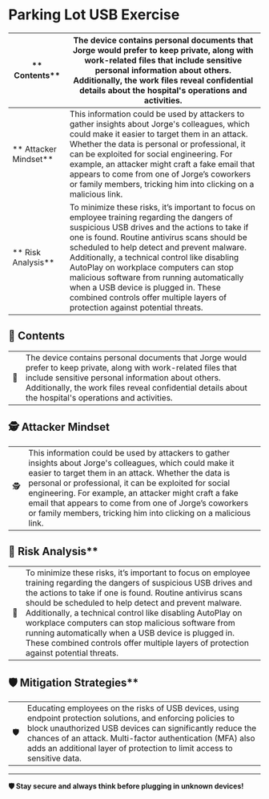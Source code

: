 # Parking Lot USB Exercise

| ** Contents** | The device contains personal documents that Jorge would prefer to keep private, along with work-related files that include sensitive personal information about others. Additionally, the work files reveal confidential details about the hospital's operations and activities. |
|--------------|------------------------------------------------------------------------------------------------------------------------------------------------------------------------------------------------------------------------------------------------------------------------------------------------------------------------------------|
| ** Attacker Mindset** | This information could be used by attackers to gather insights about Jorge's colleagues, which could make it easier to target them in an attack. Whether the data is personal or professional, it can be exploited for social engineering. For example, an attacker might craft a fake email that appears to come from one of Jorge’s coworkers or family members, tricking him into clicking on a malicious link. |
| ** Risk Analysis** | To minimize these risks, it’s important to focus on employee training regarding the dangers of suspicious USB drives and the actions to take if one is found. Routine antivirus scans should be scheduled to help detect and prevent malware. Additionally, a technical control like disabling AutoPlay on workplace computers can stop malicious software from running automatically when a USB device is plugged in. These combined controls offer multiple layers of protection against potential threats. |


## 📌 Contents

|  |  |
|--|--|
| 📌 | The device contains personal documents that Jorge would prefer to keep private, along with work-related files that include sensitive personal information about others. Additionally, the work files reveal confidential details about the hospital's operations and activities. |

## 🕵️ Attacker Mindset

|  |  |
|--|--|
| 🕵️ | This information could be used by attackers to gather insights about Jorge's colleagues, which could make it easier to target them in an attack. Whether the data is personal or professional, it can be exploited for social engineering. For example, an attacker might craft a fake email that appears to come from one of Jorge’s coworkers or family members, tricking him into clicking on a malicious link. |

## 🔬 Risk Analysis**

|  |  |
|--|--|
| 🔬 | To minimize these risks, it’s important to focus on employee training regarding the dangers of suspicious USB drives and the actions to take if one is found. Routine antivirus scans should be scheduled to help detect and prevent malware. Additionally, a technical control like disabling AutoPlay on workplace computers can stop malicious software from running automatically when a USB device is plugged in. These combined controls offer multiple layers of protection against potential threats. |

## 🛡️ Mitigation Strategies**

|  |  |
|--|--|
| 🛡️ | Educating employees on the risks of USB devices, using endpoint protection solutions, and enforcing policies to block unauthorized USB devices can significantly reduce the chances of an attack. Multi-factor authentication (MFA) also adds an additional layer of protection to limit access to sensitive data. |


---

**🛡️ Stay secure and always think before plugging in unknown devices!**
